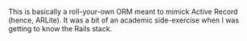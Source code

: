 This is basically a roll-your-own ORM meant to mimick Active Record (hence, ARLite). It was a bit of an academic side-exercise when I was getting to know the Rails stack.
